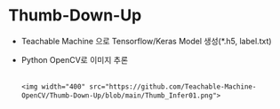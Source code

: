 # Thumb-Down-Up

* Teachable Machine 으로 Tensorflow/Keras Model 생성(*.h5, label.txt)

* Python OpenCV로 이미지 추론
                                                                                                                                            
                                                                                                                                           <img width="400" src="https://github.com/Teachable-Machine-OpenCV/Thumb-Down-Up/blob/main/Thumb_Infer01.png">
